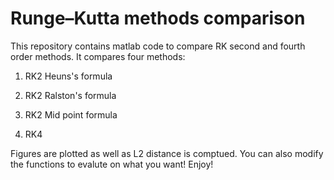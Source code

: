 # Runge–Kutta methods comparison
This repository contains matlab code to compare RK second and fourth order methods. It compares four methods:

1. RK2 Heuns's formula

2. RK2 Ralston's formula

3. RK2 Mid point formula

4. RK4

Figures are plotted as well as L2 distance is comptued. You can also modify the functions to evalute on what you want! Enjoy!

